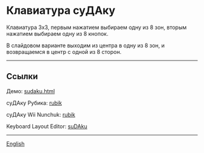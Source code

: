 # Клавиатура суДАку

Клавиатура 3x3, первым нажатием выбираем одну из 8 зон, вторым нажатием выбираем одну из 8 кнопок.

В слайдовом варианте выходим из центра в одну из 8 зон, и возвращаемся в центр с одной из 8 сторон.

---

## Ссылки

Демо: [sudaku.html](https://ibnteo.github.io/sudaku/sudaku.html)

суДАку Рубика: [rubik](rubik/)

суДАку Wii Nunchuk: [rubik](wii-nunchuk/)

Keyboard Layout Editor: [suDAku](http://www.keyboard-layout-editor.com/#/gists/66cf11e534b3bf6b9f5a4dfff9b15f3e)

---

[English](README.md)